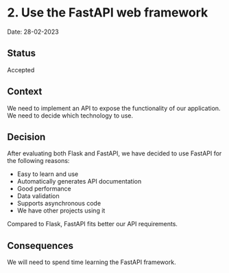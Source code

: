 # 2. Use the FastAPI web framework

Date: 28-02-2023

## Status

Accepted

## Context

We need to implement an API to expose the functionality of our application. We need to decide which technology to use.

## Decision

After evaluating both Flask and FastAPI, we have decided to use FastAPI for the following reasons:

- Easy to learn and use
- Automatically generates API documentation
- Good performance
- Data validation
- Supports asynchronous code
- We have other projects using it

Compared to Flask, FastAPI fits better our API requirements.

## Consequences

We will need to spend time learning the FastAPI framework.